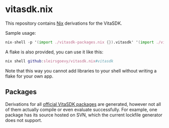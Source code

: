 # vitasdk.nix

This repository contains [Nix](https://nixos.org) derivations for the VitaSDK.

Sample usage:

```nix
nix-shell -p '(import ./vitasdk-packages.nix {}).vitasdk' '(import ./vitasdk-packages.nix {}).vitaGL'
```

A flake is also provided, you can use it like this:

```nix
nix shell github:sleirsgoevy/vitasdk.nix#vitasdk
```

Note that this way you cannot add libraries to your shell without writing a flake for your own app.

## Packages

Derivations for all [official VitaSDK packages](https://github.com/vitasdk/packages) are generated, however not all of them actually compile or even evaluate successfully. For example, one package has its source hosted on SVN, which the current lockfile generator does not support.

